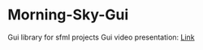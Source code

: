 # Morning-Sky-Gui
Gui library for sfml projects
Gui video presentation: [Link](https://www.youtube.com/watch?v=9SZov9VHb7I)
